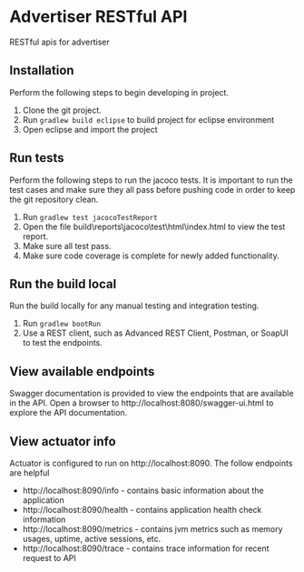 # Advertiser RESTful API
RESTful apis for advertiser

## Installation
Perform the following steps to begin developing in project.

1. Clone the git project.
1. Run `gradlew build eclipse` to build project for eclipse environment
1. Open eclipse and import the project

## Run tests
Perform the following steps to run the jacoco tests. It is important to run the test cases and make sure they all pass before pushing code in order to keep the git repository clean.

1. Run `gradlew test jacocoTestReport`
1. Open the file build\reports\jacoco\test\html\index.html to view the test report.
1. Make sure all test pass.
1. Make sure code coverage is complete for newly added functionality.

## Run the build local
Run the build locally for any manual testing and integration testing.

1. Run `gradlew bootRun`
1. Use a REST client, such as Advanced REST Client, Postman, or SoapUI to test the endpoints.

## View available endpoints
Swagger documentation is provided to view the endpoints that are available in the API. Open a browser to http://localhost:8080/swagger-ui.html to explore the API documentation.

## View actuator info
Actuator is configured to run on http://localhost:8090. The follow endpoints are helpful

* http://localhost:8090/info - contains basic information about the application
* http://localhost:8090/health - contains application health check information
* http://localhost:8090/metrics - contains jvm metrics such as memory usages, uptime, active sessions, etc.
* http://localhost:8090/trace - contains trace information for recent request to API



 